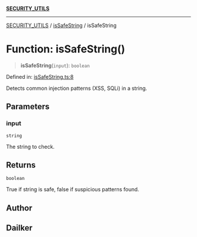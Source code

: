 [**SECURITY_UTILS**](../../README.md)

***

[SECURITY_UTILS](../../README.md) / [isSafeString](../README.md) / isSafeString

# Function: isSafeString()

> **isSafeString**(`input`): `boolean`

Defined in: [isSafeString.ts:8](https://github.com/dailker/everyutil-js/blob/b3e269da55b7d96c15eb37e98c5c4f6b94f05f6f/src/security/isSafeString.ts#L8)

Detects common injection patterns (XSS, SQLi) in a string.

## Parameters

### input

`string`

The string to check.

## Returns

`boolean`

True if string is safe, false if suspicious patterns found.

## Author

## Dailker
